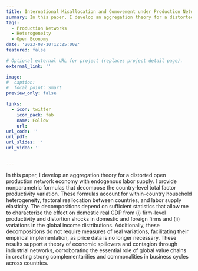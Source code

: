 ```yaml
---
title: International Misallocation and Comovement under Production Networks
summary: In this paper, I develop an aggregation theory for a distorted open production network economy with endogenous labor supply. I provide nonparametric formulas that decompose the country-level total factor productivity variation. These formulas account for within-country household heterogeneity, factoral reallocation between countries, and labor supply elasticity. The decompositions depend on sufficient statistics that allow me to characterize the effect on domestic real GDP from (i) firm-level productivity and distortion shocks in domestic and foreign firms and (ii) variations in the global income distributions. Additionally, these decompositions do not require measures of real variations, facilitating their empirical implementation, as price data is no longer necessary. These results support a theory of economic spillovers and contagion through industrial networks, corroborating the essential role of global value chains in creating strong complementarities and commonalities in business cycles across countries.
tags:
  - Production Networks
  - Heterogeneity
  - Open Economy
date: '2023-08-10T12:25:00Z'
featured: false

# Optional external URL for project (replaces project detail page).
external_link: ''

image:
#  caption: 
#  focal_point: Smart
preview_only: false

links:
  - icon: twitter
    icon_pack: fab
    name: Follow
    url: 
url_code: ''
url_pdf: 
url_slides: ''
url_video: ''


---
```


In this paper, I develop an aggregation theory for a distorted open production network economy with endogenous labor supply. I provide nonparametric formulas that decompose the country-level total factor productivity variation. These formulas account for within-country household heterogeneity, factoral reallocation between countries, and labor supply elasticity. The decompositions depend on sufficient statistics that allow me to characterize the effect on domestic real GDP from (i) firm-level productivity and distortion shocks in domestic and foreign firms and (ii) variations in the global income distributions. Additionally, these decompositions do not require measures of real variations, facilitating their empirical implementation, as price data is no longer necessary. These results support a theory of economic spillovers and contagion through industrial networks, corroborating the essential role of global value chains in creating strong complementarities and commonalities in business cycles across countries.
